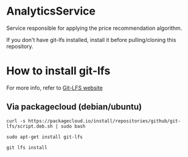 # AnalyticsService
Service responsible for applying the price recommendation algorithm.

If you don't have git-lfs installed, install it before pulling/cloning this repository.

# How to install git-lfs

For more info, refer to [Git-LFS website](https://git-lfs.com/)

## Via packagecloud (debian/ubuntu)

`curl -s https://packagecloud.io/install/repositories/github/git-lfs/script.deb.sh | sudo bash`

`sudo apt-get install git-lfs`

`git lfs install`

